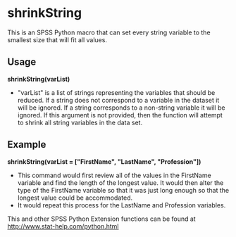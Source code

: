# shrinkString
This is an SPSS Python macro that can set every string variable to the smallest size that will fit all values.

## Usage
**shrinkString(varList)**
* "varList" is a list of strings representing the variables that should be reduced. If a string does not correspond to a variable in the dataset it will be ignored. If a string corresponds to a non-string variable it will be ignored. If this argument is not provided, then the function will attempt to shrink all string variables in the data set.

## Example
**shrinkString(varList = ["FirstName", "LastName", "Profession"])**
* This command would first review all of the values in the FirstName variable and find the length of the longest value. It would then alter the type of the FirstName variable so that it was just long enough so that the longest value could be accommodated.
* It would repeat this process for the LastName and Profession variables.

This and other SPSS Python Extension functions can be found at http://www.stat-help.com/python.html
